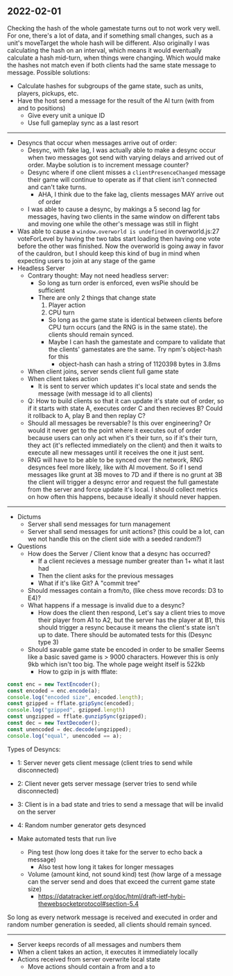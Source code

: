 ## 2022-02-01
Checking the hash of the whole gamestate turns out to not work very well.  For one, there's a lot of data, and if something small changes, such as a unit's moveTarget the whole hash will be different.  Also originally I was calculating the hash on an interval, which means it would eventually calculate a hash mid-turn, when things were changing.  Which would make the hashes not match even if both clients had the same state message to message.
Possible solutions:
  - Calculate hashes for subgroups of the game state, such as units, players, pickups, etc.
  - Have the host send a message for the result of the AI turn (with from and to positions)
    - Give every unit a unique ID
    - Use full gameplay sync as a last resort
    
---
- Desyncs that occur when messages arrive out of order:
  - Desync, with fake lag, I was actually able to make a desync occur when two messages got send with varying delays and arrived out of order.  Maybe solution is to increment message counter?
  - Desync where if one client misses a `clientPresenceChanged` message their game will continue to operate as if that client isn't connected and can't take turns.
    - AHA, I think due to the fake lag, clients messages MAY arrive out of order
  - I was able to cause a desync, by makings a 5 second lag for messages, having two clients in the same window on different tabs and moving one while the other's message was still in flight
- Was able to cause a `window.overworld is undefined` in overworld.js:27 voteForLevel by having the two tabs start loading then having one vote before the other was finished. Now the overworld is going away in favor of the cauldron, but I should keep this kind of bug in mind when expecting users to join at any stage of the game
- Headless Server
  - Contrary thought: May not need headless server:
    - So long as turn order is enforced, even wsPie should be sufficient
    - There are only 2 things that change state
      1. Player action
      2. CPU turn
      - So long as the game state is identical between clients before CPU turn occurs (and the RNG is in the same state). the clients should remain synced.
      - Maybe I can hash the gamestate and compare to validate that the clients' gamestates are the same. Try npm's object-hash for this
        - object-hash can hash a string of 1120398 bytes in 3.8ms
  - When client joins, server sends client full game state
  - When client takes action
    - It is sent to server which updates it's local state and sends the message (with message id to all clients)
  - Q: How to build clients so that it can update it's state out of order, so if it starts with state A, executes order C and then recieves B? Could it rollback to A, play B and then replay C?
  - Should all messages be reversable?  Is this over engineering? Or would it never get to the point where it executes out of order because users can only act when it's their turn, so if it's their turn, they act (it's reflected immediately on the client) and then it waits to execute all new messages until it receives the one it just sent.
  - RNG will have to be able to be synced over the network, RNG desynces feel more likely, like with AI movement.  So if I send messages like grunt at 3B moves to 7D and if there is no grunt at 3B the client will trigger a desync error and request the full gamestate from the server and 
  force update it's local.  I should collect metrics on how often this happens, because ideally it should never happen. 
---
- Dictums
    - Server shall send messages for turn management
    - Server shall send messages for unit actions? (this could be a lot, can we not handle this on the client side with a seeded random?)
- Questions
    - How does the Server / Client know that a desync has occurred?
        - If a client recieves a message number greater than 1+ what it last had
        - Then the client asks for the previous messages
        - What if it's like Git? A "commit tree"
    - Should messages contain a from/to, (like chess move records: D3 to E4)?
    - What happens if a message is invalid due to a desync?
        - How does the client then respond,  Let's say a client tries to move their player from A1 to A2, but the server has the player at B1, this should trigger a resync because it means the client's state isn't up to date.  There should be automated tests for this (Desync type 3)
    - Should savable game state be encoded in order to be smaller  Seems like a basic saved game is > 9000 characters.  However this is only 9kb which isn't too big.  The whole page weight itself is 522kb
        - How to gzip in js with fflate:
```js
const enc = new TextEncoder();
const encoded = enc.encode(a);
console.log("encoded size", encoded.length);
const gzipped = fflate.gzipSync(encoded);
console.log("gzipped", gzipped.length)
const ungzipped = fflate.gunzipSync(gzipped);
const dec = new TextDecoder();
const unencoded = dec.decode(ungzipped);
console.log("equal", unencoded == a);
```
Types of Desyncs:
- 1: Server never gets client message (client tries to send while disconnected)
- 2: Client never gets server message (server tries to send while disconnected)
- 3: Client is in a bad state and tries to send a message that will be invalid on the server
- 4: Random number generator gets desynced

- Make automated tests that run live
    - Ping test (how long does it take for the server to echo back a message)
        - Also test how long it takes for longer messages
    - Volume (amount kind, not sound kind) test (how large of a message can the server send and does that exceed the current game state size)
        - https://datatracker.ietf.org/doc/html/draft-ietf-hybi-thewebsocketprotocol#section-5.4

So long as every network message is received and executed in order and random number generation is seeded, all clients should remain synced.

---
  - Server keeps records of all messages and numbers them
  - When a client takes an action, it executes it immediately locally
  - Actions received from server overwrite local state
    - Move actions should contain a from and a to